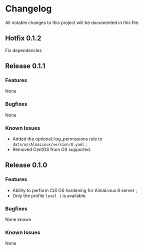 # Changelog
All notable changes to this project will be documented in this file.

## Hotfix 0.1.2
Fix dependencies


## Release 0.1.1

### Features
None

### Bugfixes
None

### Known Issues
* Added the optional::log_permissions rule to `data/os/AlmaLinux/version/8.yaml` ;
* Removed CentOS from OS supported.


## Release 0.1.0

### Features
* Ability to perform *CIS* OS hardening for AlmaLinux 8 server ;
* Only the profile `level 1` is available.

### Bugfixes
None known

### Known Issues
None
